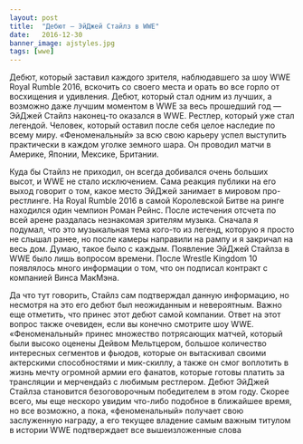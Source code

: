 ```yaml
---
layout: post
title:  "Дебют — ЭйДжей Стайлз в WWE"
date:   2016-12-30
banner_image: ajstyles.jpg
tags: [wwe]
---
```


Дебют, который заставил каждого зрителя, наблюдавшего за шоу WWE Royal Rumble 2016, вскочить со своего места и орать во все горло от восхищения и удивления. Дебют, который стал одним из лучших, а возможно даже лучшим моментом в WWE за весь прошедший год — ЭйДжей Стайлз наконец-то оказался в WWE. Рестлер, который уже стал легендой. Человек, который оставил после себя целое наследие по всему миру. «Феноменальный» за всю свою карьеру успел выступить практически в каждом уголке земного шара. Он проводил матчи в Америке, Японии, Мексике, Британии. 

<!--more-->

Куда бы Стайлз не приходил, он всегда добивался очень больших высот, и WWE не стало исключением. Сама реакция публики на его выход говорит о том, какое место ЭйДжей занимает в мировом про-рестлинге. На Royal Rumble 2016 в самой Королевской Битве на ринге находился один чемпион Роман Рейнс. После истечения отсчета по всей арене раздалась незнакомая зрителям музыка. Сначала я подумал, что это музыкальная тема кого-то из легенд, которую я просто не слышал ранее, но после камеры направили на рампу и я закричал на весь дом. Думаю, такое было с каждым. Появление ЭйДжей Стайлза в WWE было лишь вопросом времени. После Wrestle Kingdom 10 появлялось много информации о том, что он подписал контракт с компанией Винса МакМэна. 

Да что тут говорить, Стайлз сам подтверждал данную информацию, но несмотря на это его дебют был неожиданным и невероятным. Важно еще отметить, что принес этот дебют самой компании. Ответ на этот вопрос также очевиден, если вы конечно смотрите шоу WWE. «Феноменальный» принес множество потрясающих матчей, который были высоко оценены Дейвом Мельтцером, большое количество интересных сегментов и фьюдов, которые он вытаскивал своими актерскими способностями и мик-скиллу, а также он смог воплотить в жизнь мечту огромной армии его фанатов, которые готовы платить за трансляции и мерчендайз с любимым рестлером. Дебют ЭйДжей Стайлза становится безоговорочным победителем в этом году. Скорее всего, мы еще нескоро увидим что-либо подобное в ближайшее время, но все возможно, а пока, «феноменальный» получает свою заслуженную награду, а его текущее владение самым важным титулом в истории WWE подтверждает все вышеизложенные слова
